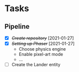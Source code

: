Tasks
=====


## Pipeline
- [X] ~~*Create repository*~~ [2021-01-27]
- [X] ~~*Setting up Phaser*~~ [2021-01-27]
  - Choose physics engine
  - Enable pixel-art mode
  - ...
- [ ] Create the Lander entity